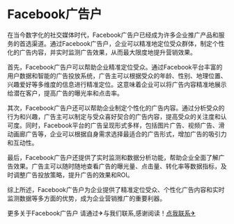 # Facebook广告户

在当今数字化的社交媒体时代，Facebook广告户已经成为许多企业推广产品和服务的首选渠道。通过Facebook广告户，企业可以精准地定位受众群体，制定个性化的广告内容，并实时监测广告效果，从而最大限度地提升营销效果。

首先，Facebook广告户可以帮助企业精准定位受众。通过Facebook平台丰富的用户数据和智能的广告投放系统，广告主可以根据受众的年龄、性别、地理位置、兴趣爱好等多维度的信息进行精准定位。这意味着企业可以将广告内容精准地展示给潜在客户，提高广告的曝光率和点击率。

其次，Facebook广告户还可以帮助企业制定个性化的广告内容。通过分析受众的行为和兴趣，广告主可以制定与受众喜好契合的广告内容，提高受众的关注度和认可度。同时，Facebook平台的广告呈现形式多样，包括图片广告、视频广告、滑动画廊广告等，企业可以根据自身需求选择最适合的广告形式，增加广告的吸引力和互动性。

最后，Facebook广告户还提供了实时监测和数据分析功能，帮助企业全面了解广告效果。广告主可以随时随地查看广告的曝光量、点击量、转化率等数据指标，及时调整广告投放策略，提升广告的效果和ROI。

综上所述，Facebook广告户为企业提供了精准定位受众、个性化广告内容和实时监测数据等多方面的优势，成为企业营销推广的重要利器。

更多关于Facebook广告户 请通过✈与我们联系,感谢阅读！[点我联系✈](https://my.G208.com)